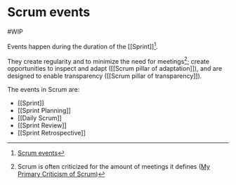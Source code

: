 # Scrum events
#WIP 

Events happen during the duration of the [[Sprint]][^1].

They create regularity and to minimize the need for meetings[^2]; create opportunities to inspect and adapt ([[Scrum pillar of adaptation]]), and are designed to enable transparency ([[Scrum pillar of transparency]]).

The events in Scrum are:
- [[Sprint]]
- [[Sprint Planning]]
- [[Daily Scrum]]
- [[Sprint Review]]
- [[Sprint Retrospective]]

[^1]: [Scrum events](https://scrumguides.org/scrum-guide.html#scrum-events)
[^2]: Scrum is often criticized for the amount of meetings it defines ([My Primary Criticism of Scrum](https://www.mountaingoatsoftware.com/blog/my-primary-criticism-of-scrum))